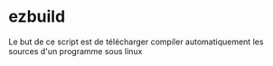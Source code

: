 # ezbuild
Le but de ce script est de télécharger compiler automatiquement les sources d'un programme sous linux
